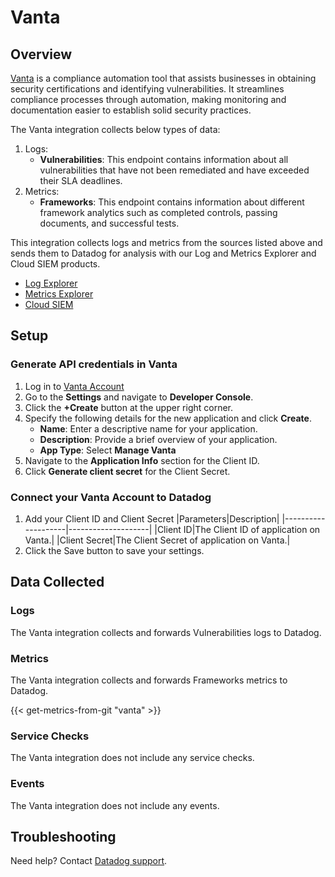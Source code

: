 # Vanta

## Overview

[Vanta][1] is a compliance automation tool that assists businesses in obtaining security certifications and identifying vulnerabilities. It streamlines compliance processes through automation, making monitoring and documentation easier to establish solid security practices.

The Vanta integration collects below types of data:

1. Logs:
    * **Vulnerabilities**: This endpoint contains information about all vulnerabilities that have not been remediated and have exceeded their SLA deadlines.
2. Metrics:
    * **Frameworks**: This endpoint contains information about different framework analytics such as completed controls, passing documents, and successful tests.

This integration collects logs and metrics from the sources listed above and sends them to Datadog for analysis with our Log and Metrics Explorer and Cloud SIEM products.

* [Log Explorer][2]
* [Metrics Explorer][3]
* [Cloud SIEM][4]

## Setup

### Generate API credentials in Vanta

1. Log in to [Vanta Account][5]
2. Go to the **Settings** and navigate to **Developer Console**.
3. Click the **+Create** button at the upper right corner.
4. Specify the following details for the new application and click **Create**.
    * **Name**: Enter a descriptive name for your application.
    * **Description**: Provide a brief overview of your application.
    * **App Type**: Select **Manage Vanta** 
5. Navigate to the **Application Info** section for the Client ID.
6. Click **Generate client secret** for the Client Secret.


### Connect your Vanta Account to Datadog

1. Add your Client ID and Client Secret
    |Parameters|Description|
    |--------------------|--------------------|
    |Client ID|The Client ID of application on Vanta.|
    |Client Secret|The Client Secret of application on Vanta.|
2. Click the Save button to save your settings.

## Data Collected

### Logs 

The Vanta integration collects and forwards Vulnerabilities logs to Datadog.

### Metrics

The Vanta integration collects and forwards Frameworks metrics to Datadog.

{{< get-metrics-from-git "vanta" >}}

### Service Checks

The Vanta integration does not include any service checks.

### Events

The Vanta integration does not include any events.

## Troubleshooting

Need help? Contact [Datadog support][6].

[1]: https://www.vanta.com/
[2]: https://docs.datadoghq.com/logs/explorer/
[3]: https://docs.datadoghq.com/metrics/explorer/
[4]: https://www.datadoghq.com/product/cloud-siem/
[5]: https://app.vanta.com/login/
[6]: https://docs.datadoghq.com/help/
